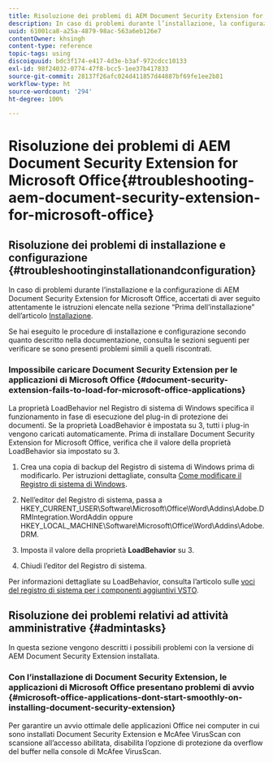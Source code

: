 ```yaml
---
title: Risoluzione dei problemi di AEM Document Security Extension for Microsoft Office
description: In caso di problemi durante l’installazione, la configurazione o l’utilizzo di AEM Document Security Extension for Microsoft Office, segui le istruzioni riportate in questo documento.
uuid: 61001ca8-a25a-4879-98ac-563a6eb126e7
contentOwner: khsingh
content-type: reference
topic-tags: using
discoiquuid: bdc3f174-e417-4d3e-b3af-972cdcc10133
exl-id: 98f24032-0774-47f8-bcc5-1ee37b417833
source-git-commit: 28137f26afc024d411857d44887bf69fe1ee2b81
workflow-type: ht
source-wordcount: '294'
ht-degree: 100%

---
```


# Risoluzione dei problemi di AEM Document Security Extension for Microsoft Office{#troubleshooting-aem-document-security-extension-for-microsoft-office}

## Risoluzione dei problemi di installazione e configurazione {#troubleshootinginstallationandconfiguration}

In caso di problemi durante l’installazione e la configurazione di AEM Document Security Extension for Microsoft Office, accertati di aver seguito attentamente le istruzioni elencate nella sezione “Prima dell’installazione” dell’articolo [Installazione](installing-configuring-aemdsext.md).

Se hai eseguito le procedure di installazione e configurazione secondo quanto descritto nella documentazione, consulta le sezioni seguenti per verificare se sono presenti problemi simili a quelli riscontrati.

### Impossibile caricare Document Security Extension per le applicazioni di Microsoft Office {#document-security-extension-fails-to-load-for-microsoft-office-applications}

La proprietà LoadBehavior nel Registro di sistema di Windows specifica il funzionamento in fase di esecuzione del plug-in di protezione dei documenti. Se la proprietà LoadBehavior è impostata su 3, tutti i plug-in vengono caricati automaticamente. Prima di installare Document Security Extension for Microsoft Office, verifica che il valore della proprietà LoadBehavior sia impostato su 3.

1. Crea una copia di backup del Registro di sistema di Windows prima di modificarlo. Per istruzioni dettagliate, consulta [Come modificare il Registro di sistema di Windows](https://support.microsoft.com/it-it/kb/136393).
1. Nell’editor del Registro di sistema, passa a HKEY_CURRENT_USER\Software\Microsoft\Office\Word\Addins\Adobe.DRMIntegration.WordAddin oppure HKEY_LOCAL_MACHINE\Software\Microsoft\Office\Word\Addins\Adobe.DRM.
1. Imposta il valore della proprietà **LoadBehavior** su 3.

1. Chiudi l’editor del Registro di sistema.

Per informazioni dettagliate su LoadBehavior, consulta l’articolo sulle [voci del registro di sistema per i componenti aggiuntivi VSTO](https://msdn.microsoft.com/it-it/library/bb386106.aspx#LoadBehavior).

## Risoluzione dei problemi relativi ad attività amministrative {#admintasks}

In questa sezione vengono descritti i possibili problemi con la versione di AEM Document Security Extension installata.

### Con l’installazione di Document Security Extension, le applicazioni di Microsoft Office presentano problemi di avvio {#microsoft-office-applications-dont-start-smoothly-on-installing-document-security-extension}

Per garantire un avvio ottimale delle applicazioni Office nei computer in cui sono installati Document Security Extension e McAfee VirusScan con scansione all’accesso abilitata, disabilita l’opzione di protezione da overflow del buffer nella console di McAfee VirusScan.
